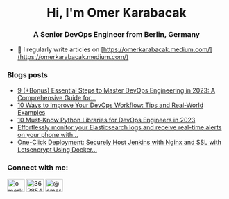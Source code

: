 <h1 align="center">Hi, I'm Omer Karabacak</h1>
<h3 align="center">A Senior DevOps Engineer from Berlin, Germany</h3>

- 📝 I regularly write articles on [https://omerkarabacak.medium.com/](https://omerkarabacak.medium.com/)

### Blogs posts
<!-- BLOG-POST-LIST:START -->
- [9 &lpar;+Bonus&rpar; Essential Steps to Master DevOps Engineering in 2023: A Comprehensive Guide for…](https://omerkarabacak.medium.com/9-bonus-essential-steps-to-master-devops-engineering-in-2023-a-comprehensive-guide-for-c13a25bae5eb?source=rss-7ff22b3dc81f------2)
- [10 Ways to Improve Your DevOps Workflow: Tips and Real-World Examples](https://faun.pub/10-ways-to-improve-your-devops-workflow-tips-and-real-world-examples-351a5d800d77?source=rss-7ff22b3dc81f------2)
- [10 Must-Know Python Libraries for DevOps Engineers in 2023](https://faun.pub/10-must-know-python-libraries-for-devops-engineers-in-2023-4960edbdf8b9?source=rss-7ff22b3dc81f------2)
- [Effortlessly monitor your Elasticsearch logs and receive real-time alerts on your phone with…](https://faun.pub/effortlessly-monitor-your-elasticsearch-logs-and-receive-real-time-alerts-on-your-phone-with-89abfdfe67e2?source=rss-7ff22b3dc81f------2)
- [One-Click Deployment: Securely Host Jenkins with Nginx and SSL with Letsencrypt Using Docker…](https://itnext.io/one-click-deployment-securely-host-jenkins-with-nginx-and-ssl-with-letsencrypt-using-docker-1303b06c3369?source=rss-7ff22b3dc81f------2)
<!-- BLOG-POST-LIST:END -->

<h3 align="left">Connect with me:</h3>
<p align="left">
<a href="https://linkedin.com/in/omerkarabacak" target="blank"><img align="center" src="https://raw.githubusercontent.com/rahuldkjain/github-profile-readme-generator/master/src/images/icons/Social/linked-in-alt.svg" alt="omerkarabacak" height="30" width="40" /></a>
<a href="https://stackoverflow.com/users/3628547" target="blank"><img align="center" src="https://raw.githubusercontent.com/rahuldkjain/github-profile-readme-generator/master/src/images/icons/Social/stack-overflow.svg" alt="3628547" height="30" width="40" /></a>
<a href="https://medium.com/@omerkarabacak" target="blank"><img align="center" src="https://raw.githubusercontent.com/rahuldkjain/github-profile-readme-generator/master/src/images/icons/Social/medium.svg" alt="@omerkarabacak" height="30" width="40" /></a>
</p>
